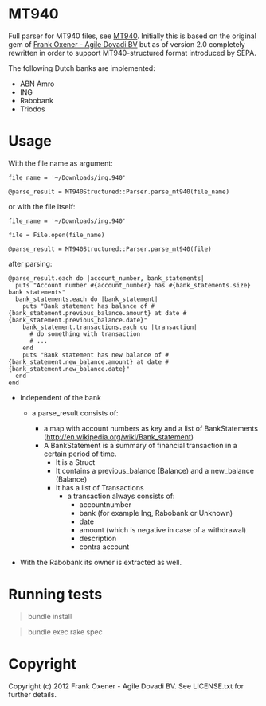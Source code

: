 MT940
======

Full parser for MT940 files, see [MT940](http://nl.wikipedia.org/wiki/MT940).
Initially this is based on the original gem of [Frank Oxener - Agile Dovadi BV](http://github.com/dovadi/mt940)
but as of version 2.0 completely rewritten in order to support MT940-structured format introduced by SEPA.

The following Dutch banks are implemented:

* ABN Amro
* ING
* Rabobank
* Triodos

Usage
=====

With the file name as argument:

    file_name = '~/Downloads/ing.940'

    @parse_result = MT940Structured::Parser.parse_mt940(file_name)

or with the file itself:

    file_name = '~/Downloads/ing.940'

    file = File.open(file_name)

    @parse_result = MT940Structured::Parser.parse_mt940(file)

after parsing:

    @parse_result.each do |account_number, bank_statements|
      puts "Account number #{account_number} has #{bank_statements.size} bank statements"
      bank_statements.each do |bank_statement|
        puts "Bank statement has balance of #{bank_statement.previous_balance.amount} at date #{bank_statement.previous_balance.date}"
        bank_statement.transactions.each do |transaction|
          # do something with transaction
          # ...
        end
        puts "Bank statement has new balance of #{bank_statement.new_balance.amount} at date #{bank_statement.new_balance.date}"
      end
    end

* Independent of the bank

  - a parse_result consists of:

    - a map with account numbers as key and a list of BankStatements (http://en.wikipedia.org/wiki/Bank_statement)
    - A BankStatement is a summary of financial transaction in a certain period of time.
      - It is a Struct
      - It contains a previous_balance (Balance) and a new_balance (Balance)
      - It has a list of Transactions
        - a transaction always consists of:
          - accountnumber
          - bank (for example Ing, Rabobank or Unknown)
          - date
          - amount (which is negative in case of a withdrawal)
          - description
          - contra account

* With the Rabobank its owner is extracted as well.

Running tests
=============

> bundle install

> bundle exec rake spec

Copyright
==========

Copyright (c) 2012 Frank Oxener - Agile Dovadi BV. See LICENSE.txt for further details.

